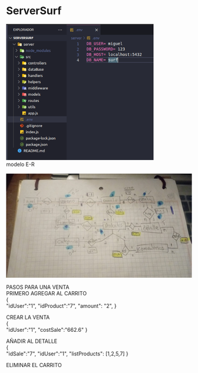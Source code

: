 # ServerSurf
<img src="./image/env.png" width='400px'/><br>
modelo E-R<br><br>
<img src="./image/e-r.jpeg" width='800px'/><br>



PASOS PARA UNA VENTA<br>
PRIMERO AGREGAR AL CARRITO<br>
{   
    "idUser":"1",
    "idProduct":"7",
    "amount": "2",
}

CREAR LA VENTA<br>
{   
    "idUser":"1",
    "costSale":"662.6"
}

AÑADIR AL DETALLE<br>
{   
    "idSale":"7", 
    "idUser":"1", 
    "listProducts": [1,2,5,7]
}


ELIMINAR EL CARRITO<br>
